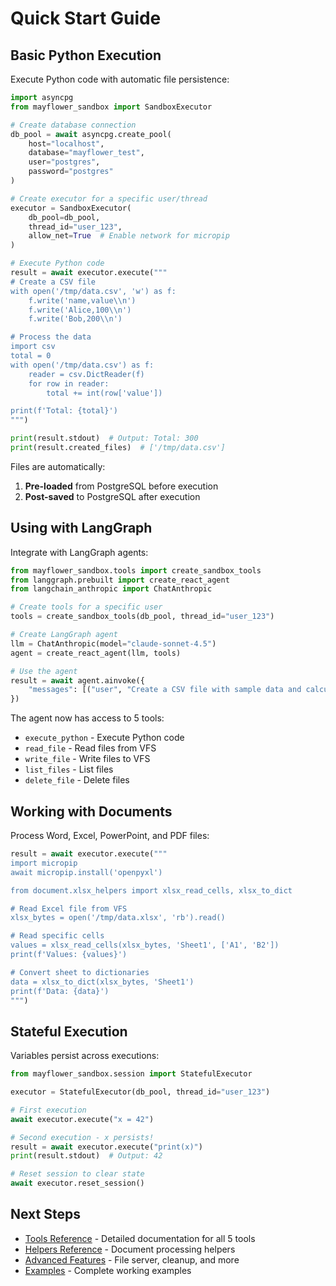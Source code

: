 # Quick Start Guide

## Basic Python Execution

Execute Python code with automatic file persistence:

```python
import asyncpg
from mayflower_sandbox import SandboxExecutor

# Create database connection
db_pool = await asyncpg.create_pool(
    host="localhost",
    database="mayflower_test",
    user="postgres",
    password="postgres"
)

# Create executor for a specific user/thread
executor = SandboxExecutor(
    db_pool=db_pool,
    thread_id="user_123",
    allow_net=True  # Enable network for micropip
)

# Execute Python code
result = await executor.execute("""
# Create a CSV file
with open('/tmp/data.csv', 'w') as f:
    f.write('name,value\\n')
    f.write('Alice,100\\n')
    f.write('Bob,200\\n')

# Process the data
import csv
total = 0
with open('/tmp/data.csv') as f:
    reader = csv.DictReader(f)
    for row in reader:
        total += int(row['value'])

print(f'Total: {total}')
""")

print(result.stdout)  # Output: Total: 300
print(result.created_files)  # ['/tmp/data.csv']
```

Files are automatically:
1. **Pre-loaded** from PostgreSQL before execution
2. **Post-saved** to PostgreSQL after execution

## Using with LangGraph

Integrate with LangGraph agents:

```python
from mayflower_sandbox.tools import create_sandbox_tools
from langgraph.prebuilt import create_react_agent
from langchain_anthropic import ChatAnthropic

# Create tools for a specific user
tools = create_sandbox_tools(db_pool, thread_id="user_123")

# Create LangGraph agent
llm = ChatAnthropic(model="claude-sonnet-4.5")
agent = create_react_agent(llm, tools)

# Use the agent
result = await agent.ainvoke({
    "messages": [("user", "Create a CSV file with sample data and calculate the sum")]
})
```

The agent now has access to 5 tools:
- `execute_python` - Execute Python code
- `read_file` - Read files from VFS
- `write_file` - Write files to VFS
- `list_files` - List files
- `delete_file` - Delete files

## Working with Documents

Process Word, Excel, PowerPoint, and PDF files:

```python
result = await executor.execute("""
import micropip
await micropip.install('openpyxl')

from document.xlsx_helpers import xlsx_read_cells, xlsx_to_dict

# Read Excel file from VFS
xlsx_bytes = open('/tmp/data.xlsx', 'rb').read()

# Read specific cells
values = xlsx_read_cells(xlsx_bytes, 'Sheet1', ['A1', 'B2'])
print(f'Values: {values}')

# Convert sheet to dictionaries
data = xlsx_to_dict(xlsx_bytes, 'Sheet1')
print(f'Data: {data}')
""")
```

## Stateful Execution

Variables persist across executions:

```python
from mayflower_sandbox.session import StatefulExecutor

executor = StatefulExecutor(db_pool, thread_id="user_123")

# First execution
await executor.execute("x = 42")

# Second execution - x persists!
result = await executor.execute("print(x)")
print(result.stdout)  # Output: 42

# Reset session to clear state
await executor.reset_session()
```

## Next Steps

- [Tools Reference](tools.md) - Detailed documentation for all 5 tools
- [Helpers Reference](helpers.md) - Document processing helpers
- [Advanced Features](advanced.md) - File server, cleanup, and more
- [Examples](examples.md) - Complete working examples
